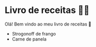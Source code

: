 # Livro de receitas :woman_cook:

Olá! Bem vindo ao meu livro de receitas :wave:

- Strogonoff de frango
- Carne de panela
